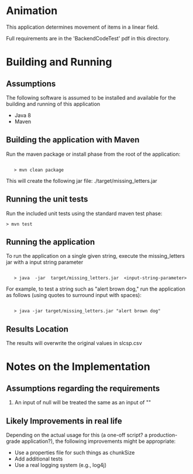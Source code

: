 # Animation

This application determines movement of items in a linear field.  

Full requirements are in the 'BackendCodeTest' pdf in this directory.


Building and Running
====================

Assumptions 
-----------
The following software is assumed to be installed and available for the building and running of this application
- Java 8
- Maven
 

Building the application with Maven
-----------------------------------
Run the maven package or install phase from the root of the application:
```angular2html

   > mvn clean package
```

This will create the following jar file: ./target/missing_letters.jar


Running the unit tests
----------------------
Run the included unit tests using the standard maven test phase:
```$xslt
> mvn test
```


Running the application
-----------------------
To run the application on a single given string, execute the missing_letters jar with a input string parameter
```angular2html

   > java  -jar  target/missing_letters.jar  <input-string-parameter>
```

For example, to test a string such as "alert brown dog," 
run the application as follows (using quotes to surround input with spaces): 
```angular2html

   > java -jar target/missing_letters.jar "alert brown dog"
```


Results Location
----------------
The results will overwrite the original values in slcsp.csv


Notes on the Implementation
===========================

Assumptions regarding the requirements
--------------------------------------

1. An input of null will be treated the same as an input of ""

Likely Improvements in real life
--------------------------------
Depending on the actual usage for this (a one-off script?  a production-grade application?), the
following improvements might be appropriate:

- Use a properties file for such things as chunkSize
- Add additional tests
- Use a real logging system (e.g., log4j)



